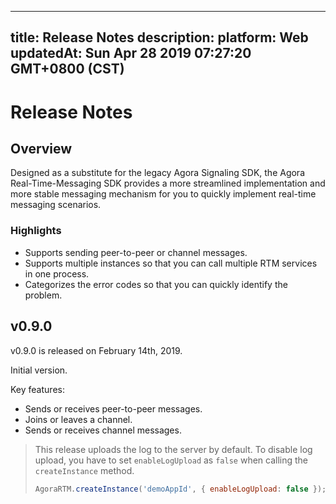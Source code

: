 
---
title: Release Notes
description: 
platform: Web
updatedAt: Sun Apr 28 2019 07:27:20 GMT+0800 (CST)
---
# Release Notes
## Overview

Designed as a substitute for the legacy Agora Signaling SDK, the Agora Real-Time-Messaging SDK provides a more streamlined implementation and more stable messaging mechanism for you to quickly implement real-time messaging scenarios.

### Highlights

- Supports sending peer-to-peer or channel messages.
- Supports multiple instances so that you can call multiple RTM services in one process. 
- Categorizes the error codes so that you can quickly identify the problem.


## v0.9.0

v0.9.0 is released on February 14th, 2019.

Initial version. 

Key features:

- Sends or receives peer-to-peer messages.
- Joins or leaves a channel.
- Sends or receives channel messages.

> This release uploads the log to the server by default. To disable log upload, you have to set `enableLogUpload` as `false` when calling the `createInstance` method. 
> ```JavaScript
> AgoraRTM.createInstance('demoAppId', { enableLogUpload: false });
> ```
